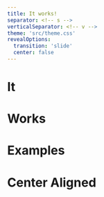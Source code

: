 ```yaml
---
title: It works!
separator: <!-- s -->
verticalSeparator: <!-- v -->
theme: 'src/theme.css'
revealOptions:
  transition: 'slide'
  center: false
---
```

# It

<!-- v -->

# Works

<!-- s -->

# Examples

<!-- v -->
<!-- .slide: class="center" -->

# Center Aligned

<!-- v -->

